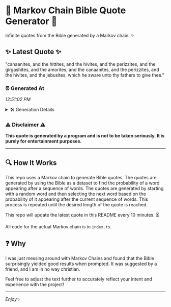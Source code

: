 # 📖 Markov Chain Bible Quote Generator 📖

Infinite quotes from the Bible generated by a Markov chain. ✨

## ✨ Latest Quote ✨
"canaanites, and the hittites, and the hivites, and the perizzites, and the girgashites, and the amorites, and the canaanites, and the perizzites, and the hivites, and the jebusites, which he sware unto thy fathers to give thee."

### ⏰ Generated At
*12:51:02 PM*

<details>
    <summary>🛠️ Generation Details</summary>
    <p>
        <strong>🌱 Seed:</strong> canaanites,<br>
        <strong>🔄 Iterations:</strong> 36<br>
        <strong>📜 Context History:</strong><br>[ canaanites, ]: and<br>[ canaanites,, and ]: the<br>[ canaanites,, and, the ]: hittites,<br>[ canaanites,, and, the, hittites, ]: and<br>[ canaanites,, and, the, hittites,, and ]: the<br>[ canaanites,, and, the, hittites,, and, the ]: hivites,<br>[ and, the, hittites,, and, the, hivites, ]: and<br>[ the, hittites,, and, the, hivites,, and ]: the<br>[ hittites,, and, the, hivites,, and, the ]: perizzites,<br>[ and, the, hivites,, and, the, perizzites, ]: and<br>[ the, hivites,, and, the, perizzites,, and ]: the<br>[ hivites,, and, the, perizzites,, and, the ]: girgashites,<br>[ and, the, perizzites,, and, the, girgashites, ]: and<br>[ the, perizzites,, and, the, girgashites,, and ]: the<br>[ perizzites,, and, the, girgashites,, and, the ]: amorites,<br>[ and, the, girgashites,, and, the, amorites, ]: and<br>[ the, girgashites,, and, the, amorites,, and ]: the<br>[ girgashites,, and, the, amorites,, and, the ]: canaanites,<br>[ and, the, amorites,, and, the, canaanites, ]: and<br>[ the, amorites,, and, the, canaanites,, and ]: the<br>[ amorites,, and, the, canaanites,, and, the ]: perizzites,<br>[ and, the, canaanites,, and, the, perizzites, ]: and<br>[ the, canaanites,, and, the, perizzites,, and ]: the<br>[ canaanites,, and, the, perizzites,, and, the ]: hivites,<br>[ and, the, perizzites,, and, the, hivites, ]: and<br>[ the, perizzites,, and, the, hivites,, and ]: the<br>[ perizzites,, and, the, hivites,, and, the ]: jebusites,<br>[ and, the, hivites,, and, the, jebusites, ]: which<br>[ the, hivites,, and, the, jebusites,, which ]: he<br>[ hivites,, and, the, jebusites,, which, he ]: sware<br>[ and, the, jebusites,, which, he, sware ]: unto<br>[ the, jebusites,, which, he, sware, unto ]: thy<br>[ jebusites,, which, he, sware, unto, thy ]: fathers<br>[ which, he, sware, unto, thy, fathers ]: to<br>[ he, sware, unto, thy, fathers, to ]: give<br>[ sware, unto, thy, fathers, to, give ]: thee.<br>
    </p>
</details>

### ⚠️ Disclaimer ⚠️
**This quote is generated by a program and is not to be taken seriously. It is purely for entertainment purposes.**

---

## 🔍 How It Works

This repo uses a Markov chain to generate Bible quotes. The quotes are generated by using the Bible as a dataset to find the probability of a word appearing after a sequence of words. The quotes are generated by starting with a random word and then selecting the next word based on the probability of it appearing after the current sequence of words. This process is repeated until the desired length of the quote is reached.

This repo will update the latest quote in this README every 10 minutes. ⏳

All code for the actual Markov chain is in `index.ts`.

## ❓ Why

I was just messing around with Markov Chains and found that the Bible surprisingly yielded good results when prompted. 
It was suggested by a friend, and I am in no way christian.

Feel free to adjust the text further to accurately reflect your intent and experience with the project!

---

*Enjoy*✨
